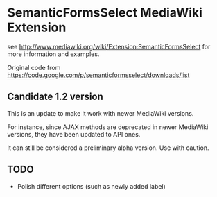 # SemanticFormsSelect MediaWiki Extension

see http://www.mediawiki.org/wiki/Extension:SemanticFormsSelect for more information and examples.

Original code from https://code.google.com/p/semanticformsselect/downloads/list

## Candidate 1.2 version

This is an update to make it work with newer MediaWiki versions.

For instance, since AJAX methods are deprecated in newer MediaWiki versions, they have been updated to API ones.

It can still be considered a preliminary alpha version. Use with caution.

## TODO

* Polish different options (such as newly added label)

